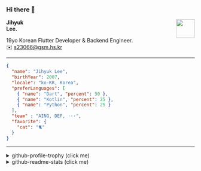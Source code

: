### Hi there 👋
<img src="https://github.githubassets.com/images/mona-loading-default.gif" width="50px" align="right">
</a>

**Jihyuk\
Lee.**

19yo Korean Flutter Developer & Backend Engineer.\
✉️ <s23066@gsm.hs.kr>

---

```json
{
  "name": "Jihyuk Lee",
  "birthYear": 2007,
  "locale": "ko-KR, Korea",
  "preferLanguages": [
    { "name": "Dart", "percent": 50 },
    { "name": "Kotlin", "percent": 25 },
    { "name": "Python", "percent": 25 }
  ],
  "team" : "AING, DEF, ···",
  "favorite": {
    "cat": "🐈"
  }
}
```
---
<details>
  <summary>github-profile-trophy (click me)</summary>
  
![](https://github-profile-trophy.vercel.app/?username=withJihyuk&row=1&column=8&theme=nord)
  
</details>
<details>
  <summary>github-readme-stats (click me)</summary>
  
<!--START_SECTION:waka-->
![Lines of code](https://img.shields.io/badge/%EC%A0%80%EB%8A%94%20%EC%97%AC%ED%83%9C%EA%B9%8C%EC%A7%80%20-744.1%20thousand%20%EC%A4%84%EC%9D%98%20%EC%BD%94%EB%93%9C%EB%A5%BC%20%EC%9E%91%EC%84%B1%ED%96%88%EC%96%B4%EC%9A%94.-blue)

**저는 아침형 인간이에요. 🐤** 

```text
🌞 아침                     840 commits         █████░░░░░░░░░░░░░░░░░░░░   21.24 % 
🌆 낮　                     1363 commits        █████████░░░░░░░░░░░░░░░░   34.46 % 
🌃 저녁                     1393 commits        █████████░░░░░░░░░░░░░░░░   35.22 % 
🌙 밤　                     359 commits         ██░░░░░░░░░░░░░░░░░░░░░░░   09.08 % 
```


📊 **저는 이번주를 이렇게 시간을 보냈어요.** 

```text
🕑︎ Timezone: Asia/Seoul

💬 프로그래밍 언어들: 
Kotlin                   2 hrs 24 mins       ████████████░░░░░░░░░░░░░   47.70 % 
YAML                     1 hr 11 mins        ██████░░░░░░░░░░░░░░░░░░░   23.67 % 
Markdown                 49 mins             ████░░░░░░░░░░░░░░░░░░░░░   16.29 % 
Dart                     36 mins             ███░░░░░░░░░░░░░░░░░░░░░░   12.18 % 
Git Config               0 secs              ░░░░░░░░░░░░░░░░░░░░░░░░░   00.08 % 

🔥 에디터들: 
IntelliJ IDEA            2 hrs 56 mins       ███████████████░░░░░░░░░░   58.18 % 
VS Code                  1 hr 51 mins        █████████░░░░░░░░░░░░░░░░   36.95 % 
Android Studio           14 mins             █░░░░░░░░░░░░░░░░░░░░░░░░   04.87 % 

💻 운영 체제들: 
Mac                      5 hrs 2 mins        █████████████████████████   100.00 % 
```


 Last Updated on 01/07/2025 18:52:38 UTC
<!--END_SECTION:waka-->

</details>

</div>

